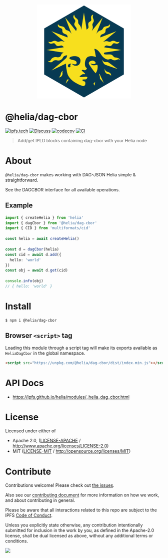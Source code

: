 <p align="center">
  <a href="https://github.com/ipfs/helia" title="Helia">
    <img src="https://raw.githubusercontent.com/ipfs/helia/main/assets/helia.png" alt="Helia logo" width="300" />
  </a>
</p>

# @helia/dag-cbor

[![ipfs.tech](https://img.shields.io/badge/project-IPFS-blue.svg?style=flat-square)](https://ipfs.tech)
[![Discuss](https://img.shields.io/discourse/https/discuss.ipfs.tech/posts.svg?style=flat-square)](https://discuss.ipfs.tech)
[![codecov](https://img.shields.io/codecov/c/github/ipfs/helia.svg?style=flat-square)](https://codecov.io/gh/ipfs/helia)
[![CI](https://img.shields.io/github/actions/workflow/status/ipfs/helia/main.yml?branch=main\&style=flat-square)](https://github.com/ipfs/helia/actions/workflows/main.yml?query=branch%3Amain)

> Add/get IPLD blocks containing dag-cbor with your Helia node

# About

<!--

!IMPORTANT!

Everything in this README between "# About" and "# Install" is automatically
generated and will be overwritten the next time the doc generator is run.

To make changes to this section, please update the @packageDocumentation section
of src/index.js or src/index.ts

To experiment with formatting, please run "npm run docs" from the root of this
repo and examine the changes made.

-->

`@helia/dag-cbor` makes working with DAG-JSON Helia simple & straightforward.

See the DAGCBOR interface for all available operations.

## Example

```typescript
import { createHelia } from 'helia'
import { dagCbor } from '@helia/dag-cbor'
import { CID } from 'multiformats/cid'

const helia = await createHelia()

const d = dagCbor(helia)
const cid = await d.add({
  hello: 'world'
})
const obj = await d.get(cid)

console.info(obj)
// { hello: 'world' }
```

# Install

```console
$ npm i @helia/dag-cbor
```

## Browser `<script>` tag

Loading this module through a script tag will make its exports available as `HeliaDagCbor` in the global namespace.

```html
<script src="https://unpkg.com/@helia/dag-cbor/dist/index.min.js"></script>
```

# API Docs

- <https://ipfs.github.io/helia/modules/_helia_dag_cbor.html>

# License

Licensed under either of

- Apache 2.0, ([LICENSE-APACHE](https://github.com/ipfs/helia/blob/main/packages/dag-cbor/LICENSE-APACHE) / <http://www.apache.org/licenses/LICENSE-2.0>)
- MIT ([LICENSE-MIT](https://github.com/ipfs/helia/blob/main/packages/dag-cbor/LICENSE-MIT) / <http://opensource.org/licenses/MIT>)

# Contribute

Contributions welcome! Please check out [the issues](https://github.com/ipfs/helia/issues).

Also see our [contributing document](https://github.com/ipfs/community/blob/master/CONTRIBUTING_JS.md) for more information on how we work, and about contributing in general.

Please be aware that all interactions related to this repo are subject to the IPFS [Code of Conduct](https://github.com/ipfs/community/blob/master/code-of-conduct.md).

Unless you explicitly state otherwise, any contribution intentionally submitted for inclusion in the work by you, as defined in the Apache-2.0 license, shall be dual licensed as above, without any additional terms or conditions.

[![](https://cdn.rawgit.com/jbenet/contribute-ipfs-gif/master/img/contribute.gif)](https://github.com/ipfs/community/blob/master/CONTRIBUTING.md)
